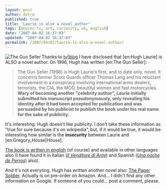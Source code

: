 ```yaml
---
layout: post
author: detro
published: true
title: "Laurie is also a novel author"
tags: [movies-tv, art, curiosity, uk, english]
date: "2007-04-02 16:37:03"
updated: "2007-04-02 16:37:03"
permalink: /2007/04/02/laurie-is-also-a-novel-author/
---
```


<img src="http://upload.wikimedia.org/wikipedia/en/5/55/Laurie-the_gun_seller-1-.jpg" alt="The Gun Seller" align="left"/>
Thanks to <a href="http://www.tvblog.it/post/4882/hugh-laurie-lo-scrittore">tv|blog</a> I have disclosed that [en:Hugh Laurie] is ALSO a novel author. On 1996, Hugh has written [en:The Gun Seller]:

<blockquote>The Gun Seller (1996) is Hugh Laurie's first, and to date only, novel. It concerns former Scots Guards officer Thomas Lang and his reluctant involvement in a conspiracy involving international arms dealers, terrorists, the CIA, the MOD, beautiful women and fast motorcycles. <strong>Wary of becoming another "celebrity author", Laurie initially submitted his manuscript pseudonymously, only revealing his identity after it had been accepted for publication and was persuaded by his publicist to publish the book under his real name for the sake of publicity.</strong></blockquote>

It's interesting: Hugh doesn't like publicity. I don't take these information as "true for sure because it's on wikipedia", but, if it would be true, it would be interesting how similar is the <strong>insecurity</strong> between Laurie and [en:Gregory_House|House].

<a href="http://www.amazon.com/Gun-Seller-Hugh-Laurie/dp/067102082X/ref=pd_bxgy_b_img_b/104-9464392-0475911?ie=UTF8&qid=1175525104&sr=1-10">The book is written in english</a> (of course) and available in other languages also (I have found it in Italian (<em><a href="http://www.marsilioeditori.it/schedalibro.htm?codice7=3179248">Il Venditore di Armi</a></em>) and Spanish (<em><a href="http://www.amazon.com/Una-Noche-Perros-Hugh-Laurie/dp/8408069039/ref=sr_1_21/104-9464392-0475911?ie=UTF8&s=books&qid=1175525104&sr=1-21">Una noche de Perros</a></em>) also).

And it's not everyting. Hugh has written another novel also: <a href="http://www.amazon.com/Paper-Soldier-Hugh-Laurie/dp/0718143906/ref=sr_1_10/104-9464392-0475911?ie=UTF8&s=books&qid=1175525104&sr=1-10">The Paper Soldier</a>. Actually is on pre-order on Amazon. And... I didn't find any other information on Google.
If someone of you could... post a comment, please.
